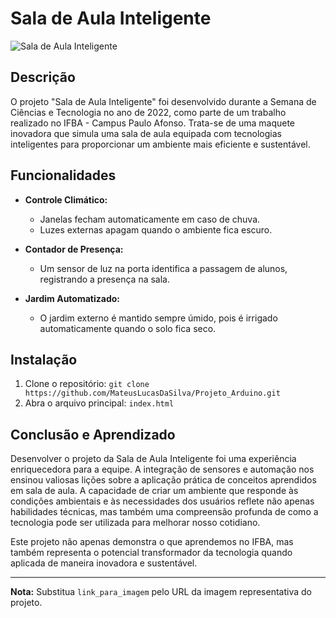 # Sala de Aula Inteligente

![Sala de Aula Inteligente](link_para_imagem)

## Descrição

O projeto "Sala de Aula Inteligente" foi desenvolvido durante a Semana de Ciências e Tecnologia no ano de 2022, como parte de um trabalho realizado no IFBA - Campus Paulo Afonso. Trata-se de uma maquete inovadora que simula uma sala de aula equipada com tecnologias inteligentes para proporcionar um ambiente mais eficiente e sustentável.

## Funcionalidades

- **Controle Climático:**
  - Janelas fecham automaticamente em caso de chuva.
  - Luzes externas apagam quando o ambiente fica escuro.

- **Contador de Presença:**
  - Um sensor de luz na porta identifica a passagem de alunos, registrando a presença na sala.

- **Jardim Automatizado:**
  - O jardim externo é mantido sempre úmido, pois é irrigado automaticamente quando o solo fica seco.

## Instalação

1. Clone o repositório: `git clone https://github.com/MateusLucasDaSilva/Projeto_Arduino.git`
2. Abra o arquivo principal: `index.html`

## Conclusão e Aprendizado

Desenvolver o projeto da Sala de Aula Inteligente foi uma experiência enriquecedora para a equipe. A integração de sensores e automação nos ensinou valiosas lições sobre a aplicação prática de conceitos aprendidos em sala de aula. A capacidade de criar um ambiente que responde às condições ambientais e às necessidades dos usuários reflete não apenas habilidades técnicas, mas também uma compreensão profunda de como a tecnologia pode ser utilizada para melhorar nosso cotidiano.

Este projeto não apenas demonstra o que aprendemos no IFBA, mas também representa o potencial transformador da tecnologia quando aplicada de maneira inovadora e sustentável.

---

**Nota:** Substitua `link_para_imagem` pelo URL da imagem representativa do projeto.


